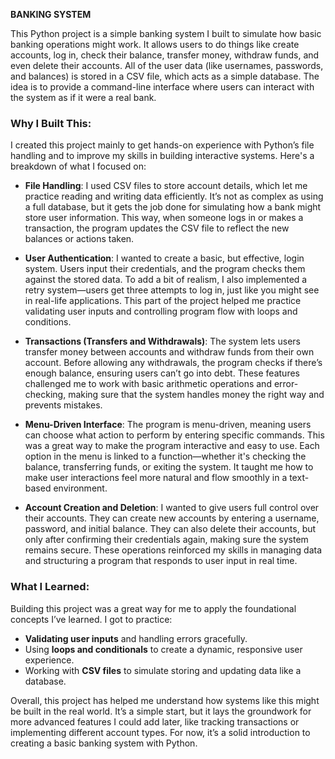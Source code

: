 **BANKING SYSTEM**

This Python project is a simple banking system I built to simulate how basic banking operations might work. It allows users to do things like create accounts, log in, check their balance, transfer money, withdraw funds, and even delete their accounts. All of the user data (like usernames, passwords, and balances) is stored in a CSV file, which acts as a simple database. The idea is to provide a command-line interface where users can interact with the system as if it were a real bank.

### Why I Built This:

I created this project mainly to get hands-on experience with Python’s file handling and to improve my skills in building interactive systems. Here's a breakdown of what I focused on:

- **File Handling**: I used CSV files to store account details, which let me practice reading and writing data efficiently. It’s not as complex as using a full database, but it gets the job done for simulating how a bank might store user information. This way, when someone logs in or makes a transaction, the program updates the CSV file to reflect the new balances or actions taken.

- **User Authentication**: I wanted to create a basic, but effective, login system. Users input their credentials, and the program checks them against the stored data. To add a bit of realism, I also implemented a retry system—users get three attempts to log in, just like you might see in real-life applications. This part of the project helped me practice validating user inputs and controlling program flow with loops and conditions.

- **Transactions (Transfers and Withdrawals)**: The system lets users transfer money between accounts and withdraw funds from their own account. Before allowing any withdrawals, the program checks if there’s enough balance, ensuring users can’t go into debt. These features challenged me to work with basic arithmetic operations and error-checking, making sure that the system handles money the right way and prevents mistakes.

- **Menu-Driven Interface**: The program is menu-driven, meaning users can choose what action to perform by entering specific commands. This was a great way to make the program interactive and easy to use. Each option in the menu is linked to a function—whether it's checking the balance, transferring funds, or exiting the system. It taught me how to make user interactions feel more natural and flow smoothly in a text-based environment.

- **Account Creation and Deletion**: I wanted to give users full control over their accounts. They can create new accounts by entering a username, password, and initial balance. They can also delete their accounts, but only after confirming their credentials again, making sure the system remains secure. These operations reinforced my skills in managing data and structuring a program that responds to user input in real time.

### What I Learned:

Building this project was a great way for me to apply the foundational concepts I’ve learned. I got to practice:
- **Validating user inputs** and handling errors gracefully.
- Using **loops and conditionals** to create a dynamic, responsive user experience.
- Working with **CSV files** to simulate storing and updating data like a database.

Overall, this project has helped me understand how systems like this might be built in the real world. It’s a simple start, but it lays the groundwork for more advanced features I could add later, like tracking transactions or implementing different account types. For now, it’s a solid introduction to creating a basic banking system with Python.
